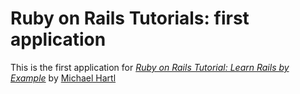 # Ruby on Rails Tutorials: first application

This is the first application for [*Ruby on Rails Tutorial: Learn Rails by Example*](http://railstutorial.org) by [Michael Hartl](http://michaelhartl.com/)